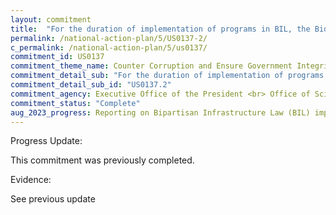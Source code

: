 ```yaml
---
layout: commitment
title:  "For the duration of implementation of programs in BIL, the Biden-Harris Administration commits to implementing this guidance by… reporting on awards and subawards;"
permalink: /national-action-plan/5/US0137-2/
c_permalink: /national-action-plan/5/us0137/
commitment_id: US0137
commitment_theme_name: Counter Corruption and Ensure Government Integrity and Accountability to the Public
commitment_detail_sub: "For the duration of implementation of programs in BIL, the Biden-Harris Administration commits to implementing this guidance by… reporting on awards and subawards;"
commitment_detail_sub_id: "US0137.2"
commitment_agency: Executive Office of the President <br> Office of Science and Technology Policy
commitment_status: "Complete"
aug_2023_progress: Reporting on Bipartisan Infrastructure Law (BIL) implementation, which includes reporting on awards for a subset of BIL programs and instructions for how members of the public can download the full dataset of all BIL awards via USASpending.gov, can be found at - <a href="https://d2d.gsa.gov/report/bipartisan-infrastructure-law-bil-maps-dashboard">https://d2d.gsa.gov/report/bipartisan-infrastructure-law-bil-maps-dashboard</a>. The Office of Science and Technology Policy is continuing to explore the completeness and comprehensiveness of subaward data for use in reporting.
---
```

Progress Update: 

This commitment was previously completed.

Evidence: 

See previous update
